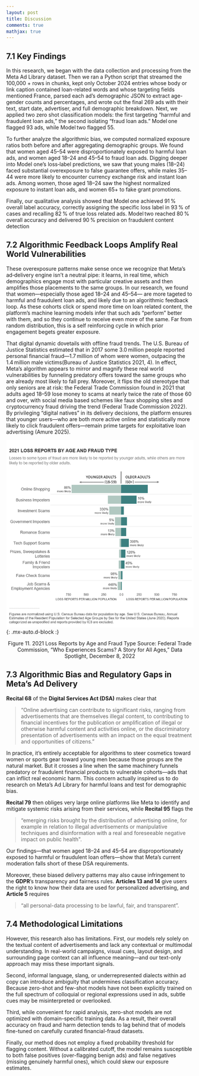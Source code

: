 ```yaml
---
layout: post
title: Discussion
comments: true
mathjax: true
---
```

## 7.1 Key Findings
In this research, we began with the data collection and processing from the Meta Ad Library dataset. Then we ran a Python script that streamed the 100,000 + rows in chunks, kept only October 2024 entries whose body or link caption contained loan-related words and whose targeting fields mentioned France, parsed each ad’s demographic JSON to extract age-gender counts and percentages, and wrote out the final 269 ads with their text, start date, advertiser, and full demographic breakdown. Next, we applied two zero shot classification models: the first targeting “harmful and fraudulent loan ads,” the second isolating “fraud loan ads.” Model one flagged 93 ads, while Model two flagged 55.

To further analyze the algorithmic bias, we computed normalized exposure ratios both before and after aggregating demographic groups. We found that women aged 45–54 were disproportionately exposed to harmful loan ads, and women aged 18–24 and 45–54 to fraud loan ads. Digging deeper into Model one’s loss‐label predictions, we saw that young males (18–24) faced substantial overexposure to false guarantee offers, while males 35–44 were more likely to encounter currency exchange risk and instant loan ads. Among women, those aged 18–24 saw the highest normalized exposure to instant loan ads, and women 65+ to fake grant promotions.

Finally, our qualitative analysis showed that Model one achieved 91 % overall label accuracy, correctly assigning the specific loss label in 93 % of cases and recalling 82 % of true loss related ads. Model two reached 80 % overall accuracy and delivered 90 % precision on fraudulent content detection

## 7.2 Algorithmic Feedback Loops Amplify Real World Vulnerabilities

These overexposure patterns make sense once we recognize that Meta’s ad‐delivery engine isn’t a neutral pipe: it learns, in real time, which demographics engage most with particular creative assets and then amplifies those placements to the same groups. In our research, we found that women—especially those aged 18–24 and 45–54—   are more tageted to harmful and fraudulent loan ads, and  likely due to an algorithmic feedback loop. As these cohorts click or spend more time on loan related content, the platform’s machine learning models infer that such ads “perform” better with them, and so they continue to receive even more of the same. Far from random distribution, this is a self reinforcing cycle in which prior engagement begets greater exposure.

That digital dynamic dovetails with offline fraud trends. The U.S. Bureau of Justice Statistics estimated that in 2017 some 3.0 million people reported personal financial fraud—1.7 million of whom were women, outpacing the 1.4 million male victims(Bureau of Justice Statistics 2021, 4). In effect, Meta’s algorithm appears to mirror and magnify these real world vulnerabilities by funneling predatory offers toward the same groups who are already most likely to fall prey. Moreover, it flips the old stereotype that only seniors are at risk: the Federal Trade Commission found in 2021 that adults aged 18–59 lose money to scams at nearly twice the rate of those 60 and over, with social media based schemes like faux shopping sites and cryptocurrency fraud driving the trend (Federal Trade Commission 2022). By privileging “digital natives” in its delivery decisions, the platform ensures that younger users—who are both more active online and statistically more likely to click fraudulent offers—remain prime targets for exploitative loan advertising (Amure 2025).

![Figure11](/assets/img/figure11.png){: .mx-auto.d-block :}
<center> Figure 11. 2021 Loss Reports by Age and Fraud Type
Source: Federal Trade Commission, “Who Experiences Scams? A Story for All Ages,” Data Spotlight, December 8, 2022 </center>

## 7.3 Algorithmic Bias and Regulatory Gaps in Meta’s Ad Delivery

**Recital 68** of the **Digital Services Act (DSA)** makes clear that 
> “Online advertising can contribute to significant risks, ranging from advertisements that are themselves illegal content, to contributing to financial incentives for the publication or amplification of illegal or otherwise harmful content and activities online, or the discriminatory presentation of advertisements with an impact on the equal treatment and opportunities of citizens.”
> 
In practice, it’s entirely acceptable for algorithms to steer cosmetics toward women or sports gear toward young men because those groups are the natural market. But it crosses a line when the same machinery funnels predatory or fraudulent financial products to vulnerable cohorts—ads that can inflict real economic harm. This concern actually inspired us to do research on Meta’s Ad Library for harmful loans and test for demographic bias.

**Recital 79** then obliges very large online platforms like Meta to identify and mitigate systemic risks arising from their services, while **Recital 95** flags the 
> “emerging risks brought by the distribution of advertising online, for example in relation to illegal advertisements or manipulative techniques and disinformation with a real and foreseeable negative impact on public health".
> 
Our findings—that women aged 18–24 and 45–54 are disproportionately exposed to harmful or fraudulent loan offers—show that Meta’s current moderation falls short of these DSA requirements.

Moreover, these biased delivery patterns may also cause infringement to the **GDPR**’s transparency and fairness rules. **Articles 13 and 14** give users the right to know how their data are used for personalized advertising, and **Article 5** requires 
> “all personal-data processing to be lawful, fair, and transparent”. 

## 7.4 Methodological Limitations

However, this research also has limitations. First, our models rely solely on the textual content of advertisements and lack any contextual or multimodal understanding. In real-world campaigns, visual cues, layout design, and surrounding page context can all influence meaning—and our text-only approach may miss these important signals.

Second, informal language, slang, or underrepresented dialects within ad copy can introduce ambiguity that undermines classification accuracy. Because zero-shot and few-shot models have not been explicitly trained on the full spectrum of colloquial or regional expressions used in ads, subtle cues may be misinterpreted or overlooked.

Third, while convenient for rapid analysis, zero-shot models are not optimized with domain-specific training data. As a result, their overall accuracy on fraud and harm detection tends to lag behind that of models fine-tuned on carefully curated financial-fraud datasets.

Finally, our method does not employ a fixed probability threshold for flagging content. Without a calibrated cutoff, the model remains susceptible to both false positives (over-flagging benign ads) and false negatives (missing genuinely harmful ones), which could skew our exposure estimates.

